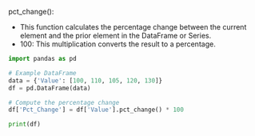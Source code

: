 
pct_change(): 
 - This function calculates the percentage change between the current element and the prior element in the DataFrame or Series.  
 - 100: This multiplication converts the result to a percentage.

```python
import pandas as pd

# Example DataFrame
data = {'Value': [100, 110, 105, 120, 130]}
df = pd.DataFrame(data)

# Compute the percentage change
df['Pct_Change'] = df['Value'].pct_change() * 100

print(df)
```




